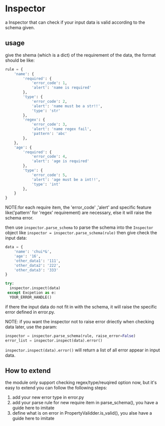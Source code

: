 # Inspector
a Inspector that can check if your input data is valid according to the schema given.


## usage
give the shema (which is a dict) of the requirement of the data,
the format should be like:
```python
rule = {
    'name': {
        'required': {
            'error_code': 1,
            'alert': 'name is required'
        },
        'type': {
            'error_code': 2,
            'alert': 'name must be a str!!',
            'type': 'str'
        },
        'regex': {
            'error_code': 3,
            'alert': 'name regex fail',
            'pattern': 'abc'
        },
    },
    'age': {
        'required': {
            'error_code': 4,
            'alert': 'age is required'
        },
        'type': {
            'error_code': 5,
            'alert': 'age must be a int!!',
            'type': 'int'
        },
    }
}
```
NOTE:for each require item, the 'error_code' ,'alert' and specific feature like('pattern' for 'regex' requirement)
are necessary, else it will raise the schema error.


then use `inspector.parse_schema` to parse the schema into the `Inspector` object
like
`inspector = inspector.parse_schema(rule)`
then give check the input data:
```python
data = {
    'name': 'chui*&',
    'age': '16',
    'other_data1': '111',
    'other_data2': '222',
    'other_data3': '333'
}

try:
  inspector.inspect(data)
 except Excpetion as e:
  YOUR_ERROR_HANDLE()
```
if there the input data do not fit in with the schema, it will raise the specific error defined in error.py.

NOTE: if you want the inspector not to raise error driectly when  checking data later,
use the param:
```python
inspector = inspector.parse_schema(rule, raise_error=False)
error_list = inspector.inspect(data).error()
```
`inspector.inspect(data).error()` will return a list of all error appear in input data.



## How to extend
the module only support checking regex/type/reuqired option now, but it's easy to extend
you can follow the following steps:
1. add your new error type in error.py
2. add your parse rule for new require item in parse_schema(), you have a guide here to imitate
3. define what is on error in PropertyValidder.is_valid(), you alse have a guide here to imitate
